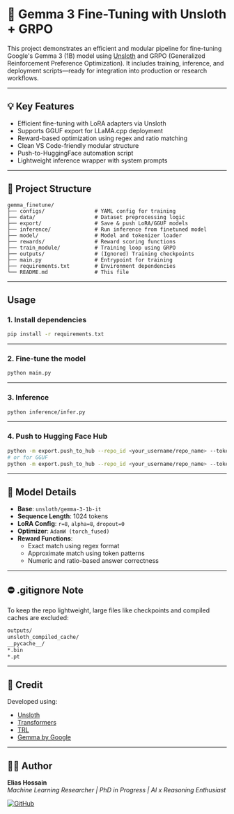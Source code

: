 
# 🥰 Gemma 3 Fine-Tuning with Unsloth + GRPO

This project demonstrates an efficient and modular pipeline for fine-tuning Google's Gemma 3 (1B) model using [Unsloth](https://github.com/unslothai/unsloth) and GRPO (Generalized Reinforcement Preference Optimization). It includes training, inference, and deployment scripts—ready for integration into production or research workflows.

---

## 💡 Key Features

-  Efficient fine-tuning with LoRA adapters via Unsloth  
-  Supports GGUF export for LLaMA.cpp deployment  
-  Reward-based optimization using regex and ratio matching  
-  Clean VS Code-friendly modular structure  
-  Push-to-HuggingFace automation script  
-  Lightweight inference wrapper with system prompts

---

## 📁 Project Structure

```
gemma_finetune/
├── configs/                # YAML config for training
├── data/                   # Dataset preprocessing logic
├── export/                 # Save & push LoRA/GGUF models
├── inference/              # Run inference from finetuned model
├── model/                  # Model and tokenizer loader
├── rewards/                # Reward scoring functions
├── train_module/           # Training loop using GRPO
├── outputs/                # (Ignored) Training checkpoints
├── main.py                 # Entrypoint for training
├── requirements.txt        # Environment dependencies
└── README.md               # This file
```

---

##  Usage

### 1. Install dependencies

```bash
pip install -r requirements.txt
```

---

### 2. Fine-tune the model

```bash
python main.py
```

---

### 3. Inference

```bash
python inference/infer.py
```

---

### 4. Push to Hugging Face Hub

```bash
python -m export.push_to_hub --repo_id <your_username/repo_name> --token <hf_token> --type lora
# or for GGUF
python -m export.push_to_hub --repo_id <your_username/repo_name> --token <hf_token> --type gguf --quant Q8_0
```

---

## 📆 Model Details

- **Base**: `unsloth/gemma-3-1b-it`
- **Sequence Length**: 1024 tokens
- **LoRA Config**: `r=8`, `alpha=8`, `dropout=0`
- **Optimizer**: `AdamW (torch_fused)`
- **Reward Functions**:
  - Exact match using regex format
  - Approximate match using token patterns
  - Numeric and ratio-based answer correctness

---

## ⛔️ .gitignore Note

To keep the repo lightweight, large files like checkpoints and compiled caches are excluded:

```bash
outputs/
unsloth_compiled_cache/
__pycache__/
*.bin
*.pt
```

---

## 🧠 Credit

Developed using:
- [Unsloth](https://github.com/unslothai/unsloth)
- [Transformers](https://github.com/huggingface/transformers)
- [TRL](https://github.com/huggingface/trl)
- [Gemma by Google](https://ai.google.dev/gemma)

---

## 👨‍💼 Author

**Elias Hossain**  
_Machine Learning Researcher | PhD in Progress | AI x Reasoning Enthusiast_

[![GitHub](https://img.shields.io/badge/GitHub-EliasHossain001-blue?logo=github)](https://github.com/EliasHossain001)
